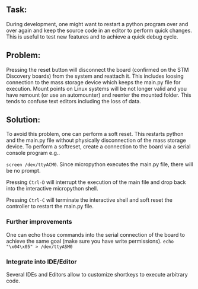 ## Task:
During development, one might want to restart a python program over and over again and keep the source code in an editor to perform quick changes. This is useful to test new features and to achieve a quick debug cycle.

## Problem:
Pressing the reset button will disconnect the board (confirmed on the STM Discovery boards) from the system and reattach it. This includes loosing connection to the mass storage device which keeps the main.py file for execution. Mount points on Linux systems will be not longer valid and you have remount (or use an automounter) and reenter the mounted folder.
This tends to confuse text editors including the loss of data.

## Solution:
To avoid this problem, one can perform a soft reset. This restarts python and the main.py file without physically disconnection of the mass storage device.
To perform a softreset, create a connection to the board via a serial console program e.g..

`screen /dev/ttyACM0`.
Since micropython executes the main.py file, there will be no prompt.

Pressing `Ctrl-D` will interrupt the execution of the main file and drop back into the interactive micropython shell. 

Pressing `Ctrl-C` will terminate the interactive shell and soft reset the controller to restart the main.py file.

### Further improvements
One can echo those commands into the serial connection of the board to achieve the same goal (make sure you have write permissions).
`echo "\x04\x05" > /dev/ttyASM0`

### Integrate into IDE/Editor
Several IDEs and Editors allow to customize shortkeys to execute arbitrary code.
 